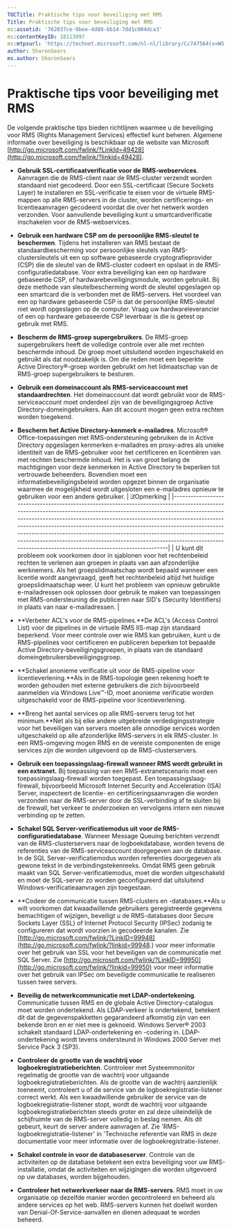 ```yaml
---
TOCTitle: Praktische tips voor beveiliging met RMS
Title: Praktische tips voor beveiliging met RMS
ms:assetid: '762037ce-9bee-4d89-bb14-7dd1c004dca3'
ms:contentKeyID: 18113997
ms:mtpsurl: 'https://technet.microsoft.com/nl-nl/library/Cc747564(v=WS.10)'
author: SharonSears
ms.author: SharonSears
---
```


Praktische tips voor beveiliging met RMS
========================================

De volgende praktische tips bieden richtlijnen waarmee u de beveiliging voor RMS (Rights Management Services) effectief kunt beheren. Algemene informatie over beveiliging is beschikbaar op de website van Microsoft [http://go.microsoft.com/fwlink/?LinkId=49428](http://go.microsoft.com/fwlink/?linkid=49428).

-   **Gebruik SSL-certificaatverificatie voor de RMS-webservices**. Aanvragen die de RMS-client naar de RMS-cluster verzendt worden standaard niet gecodeerd. Door een SSL-certificaat (Secure Sockets Layer) te installeren en SSL-verificatie te eisen voor de virtuele RMS-mappen op alle RMS-servers in de cluster, worden certificerings- en licentieaanvragen gecodeerd voordat die over het netwerk worden verzonden. Voor aanvullende beveiliging kunt u smartcardverificatie inschakelen voor de RMS-webservices.
-   **Gebruik een hardware CSP om de persoonlijke RMS-sleutel te beschermen**. Tijdens het installeren van RMS bestaat de standaardbescherming voor persoonlijke sleutels van RMS-clustersleutels uit een op software gebaseerde cryptografieprovider (CSP) die de sleutel van de RMS-cluster codeert en opslaat in de RMS-configuratiedatabase. Voor extra beveiliging kan een op hardware gebaseerde CSP, of hardwarebeveiligingsmodule, worden gebruikt. Bij deze methode van sleutelbescherming wordt de sleutel opgeslagen op een smartcard die is verbonden met de RMS-servers. Het voordeel van een op hardware gebaseerde CSP is dat de persoonlijke RMS-sleutel niet wordt opgeslagen op de computer. Vraag uw hardwareleverancier of een op hardware gebaseerde CSP leverbaar is die is getest op gebruik met RMS.
-   **Bescherm de RMS-groep supergebruikers**. De RMS-groep supergebruikers heeft de volledige controle over alle met rechten beschermde inhoud. De groep moet uitsluitend worden ingeschakeld en gebruikt als dat noodzakelijk is. Om die reden moet een beperkte Active Directory®-groep worden gebruikt om het lidmaatschap van de RMS-groep supergebruikers te besturen.
-   **Gebruik een domeinaccount als RMS-serviceaccount met standaardrechten**. Het domeinaccount dat wordt gebruikt voor de RMS-serviceaccount moet onderdeel zijn van de beveiligingsgroep Active Directory-domeingebruikers. Aan dit account mogen geen extra rechten worden toegekend.
-   **Bescherm het Active Directory-kenmerk e-mailadres**. Microsoft® Office-toepassingen met RMS-ondersteuning gebruiken de in Active Directory opgeslagen kenmerken e-mailadres en proxy-adres als unieke identiteit van de RMS-gebruiker voor het certificeren en licentiëren van met rechten beschermde inhoud. Het is van groot belang de machtigingen voor deze kenmerken in Active Directory te beperken tot vertrouwde beheerders. Bovendien moet een informatiebeveiligingsbeleid worden opgezet binnen de organisatie waarmee de mogelijkheid wordt uitgesloten een e-mailadres opnieuw te gebruiken voor een andere gebruiker.
    | ![](/security-updates/images/Cc747564.note(WS.10).gif)Opmerking                                                                                                                                                                                                                                                                                                                                                                                                                                                         |
    |------------------------------------------------------------------------------------------------------------------------------------------------------------------------------------------------------------------------------------------------------------------------------------------------------------------------------------------------------------------------------------------------------------------------------------------------------------------------------------------------------------------------------------|
    | U kunt dit probleem ook voorkomen door in sjablonen voor het rechtenbeleid rechten te verlenen aan groepen in plaats van aan afzonderlijke werknemers. Als het groepslidmaatschap wordt bepaald wanneer een licentie wordt aangevraagd, geeft het rechtenbeleid altijd het huidige groepslidmaatschap weer. U kunt het probleem van opnieuw gebruikte e-mailadressen ook oplossen door gebruik te maken van toepassingen met RMS-ondersteuning die publiceren naar SID's (Security Identifiers) in plaats van naar e-mailadressen. |

-   **Verbeter ACL's voor de RMS-pipelines.**De ACL's (Access Control List) voor de pipelines in de virtuele RMS IIS-map zijn standaard beperkend. Voor meer controle over wie RMS kan gebruiken, kunt u de RMS-pipelines voor certificeren en publiceren beperken tot bepaalde Active Directory-beveiligingsgroepen, in plaats van de standaard domeingebruikersbeveiligingsgroep.
-   **Schakel anonieme verificatie uit voor de RMS-pipeline voor licentieverlening.**Als in de RMS-topologie geen rekening hoeft te worden gehouden met externe gebruikers die zich bijvoorbeeld aanmelden via Windows Live™-ID, moet anonieme verificatie worden uitgeschakeld voor de RMS-pipeline voor licentieverlening.
-   **Breng het aantal services op alle RMS-servers terug tot het minimum.**Net als bij elke andere uitgebreide verdedigingsstrategie voor het beveiligen van servers moeten alle onnodige services worden uitgeschakeld op alle afzonderlijke RMS-servers in elk RMS-cluster. In een RMS-omgeving mogen RMS en de vereiste componenten de enige services zijn die worden uitgevoerd op de RMS-clusterservers.
-   **Gebruik een toepassingslaag-firewall wanneer RMS wordt gebruikt in een extranet.** Bij toepassing van een RMS-extranetscenario moet een toepassingslaag-firewall worden toegepast. Een toepassingslaag-firewall, bijvoorbeeld Microsoft Internet Security and Acceleration (ISA) Server, inspecteert de licentie- en certificeringsaanvragen die worden verzonden naar de RMS-server door de SSL-verbinding af te sluiten bij de firewall, het verkeer te onderzoeken en vervolgens intern een nieuwe verbinding op te zetten.
-   **Schakel SQL Server-verificatiemodus uit voor de RMS-configuratiedatabase**. Wanneer Message Queuing berichten verzendt van de RMS-clusterservers naar de logboekdatabase, worden tevens de referenties van de RMS-serviceaccount doorgegeven aan de database. In de SQL Server-verificatiemodus worden referenties doorgegeven als gewone tekst in de verbindingstekenreeks. Omdat RMS geen gebruik maakt van SQL Server-verificatiemodus, moet die worden uitgeschakeld en moet de SQL-server zo worden geconfigureerd dat uitsluitend Windows-verificatieaanvragen zijn toegestaan.
-   **Codeer de communicatie tussen RMS-clusters en -databases.**Als u wilt voorkomen dat kwaadwillende gebruikers geregistreerde gegevens bemachtigen of wijzigen, beveiligt u de RMS-databases door Secure Sockets Layer (SSL) of Internet Protocol Security (IPSec) zodanig te configureren dat wordt voorzien in gecodeerde kanalen. Zie [http://go.microsoft.com/fwlink/?LinkID=99948](http://go.microsoft.com/fwlink/?linkid=99948.) voor meer informatie over het gebruik van SSL voor het beveiligen van de communicatie met SQL Server. Zie [http://go.microsoft.com/fwlink/?LinkID=99950](http://go.microsoft.com/fwlink/?linkid=99950) voor meer informatie over het gebruik van IPSec om beveiligde communicatie te realiseren tussen twee servers.
-   **Beveilig de netwerkcommunicatie met LDAP-ondertekening**. Communicatie tussen RMS en de globale Active Directory-catalogus moet worden ondertekend. Als LDAP-verkeer is ondertekend, betekent dit dat de gegevenspakketten gegarandeerd afkomstig zijn van een bekende bron en er niet mee is geknoeid. Windows Server® 2003 schakelt standaard LDAP-ondertekening en -codering in. LDAP-ondertekening wordt tevens ondersteund in Windows 2000 Server met Service Pack 3 (SP3).
-   **Controleer de grootte van de wachtrij voor logboekregistratieberichten**. Controleer met Systeemmonitor regelmatig de grootte van de wachtrij voor uitgaande logboekregistratieberichten. Als de grootte van de wachtrij aanzienlijk toeneemt, controleert u of de service van de logboekregistratie-listener correct werkt. Als een kwaadwillende gebruiker de service van de logboekregistratie-listener stopt, wordt de wachtrij voor uitgaande logboekregistratieberichten steeds groter en zal deze uiteindelijk de schijfruimte van de RMS-server volledig in beslag nemen. Als dit gebeurt, keurt de server andere aanvragen af. Zie 'RMS-logboekregistratie-listener' in 'Technische referentie van RMS in deze documentatie voor meer informatie over de logboekregistratie-listener.
-   **Schakel controle in voor de databaseserver**. Controle van de activiteiten op de database betekent een extra beveiliging voor uw RMS-installatie, omdat de activiteiten en wijzigingen die worden uitgevoerd op uw databases, worden bijgehouden.
-   **Controleer het netwerkverkeer naar de RMS-servers**. RMS moet in uw organisatie op dezelfde manier worden gecontroleerd en beheerd als andere services op het web. RMS-servers kunnen het doelwit worden van Denial-Of-Service-aanvallen en dienen adequaat te worden beheerd.
